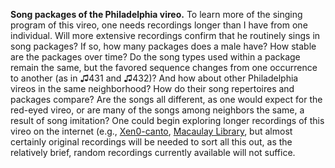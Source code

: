 **Song packages of the Philadelphia vireo.** To learn more of the singing program of this vireo, one needs recordings longer than I have from one individual. Will more extensive recordings confirm that he routinely sings in song packages? If so, how many packages does a male have? How stable are the packages over time? Do the song types used within a package remain the same, but the favored sequence changes from one occurrence to another (as in ♫431 and ♫432)? And how about other Philadelphia vireos in the same neighborhood? How do their song repertoires and packages compare? Are the songs all different, as one would expect for the red-eyed vireo, or are many of the songs among neighbors the same, a result of song imitation? One could begin exploring longer recordings of this vireo on the internet (e.g., <a href="https://www.xeno-canto.org/">Xen0-canto</a>, <a href="https://www.macaulaylibrary.org/">Macaulay Library</a>, but almost certainly original recordings will be needed to sort all this out, as the relatively brief, random recordings currently available will not suffice.

